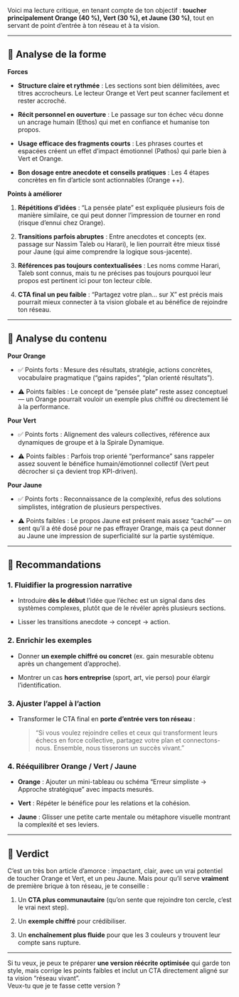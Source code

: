 Voici ma lecture critique, en tenant compte de ton objectif : **toucher principalement Orange (40 %), Vert (30 %), et Jaune (30 %)**, tout en servant de point d’entrée à ton réseau et à ta vision.

---

## 📌 Analyse de la forme

**Forces**

- **Structure claire et rythmée** : Les sections sont bien délimitées, avec titres accrocheurs. Le lecteur Orange et Vert peut scanner facilement et rester accroché.
    
- **Récit personnel en ouverture** : Le passage sur ton échec vécu donne un ancrage humain (Ethos) qui met en confiance et humanise ton propos.
    
- **Usage efficace des fragments courts** : Les phrases courtes et espacées créent un effet d’impact émotionnel (Pathos) qui parle bien à Vert et Orange.
    
- **Bon dosage entre anecdote et conseils pratiques** : Les 4 étapes concrètes en fin d’article sont actionnables (Orange ++).
    

**Points à améliorer**

1. **Répétitions d’idées** : “La pensée plate” est expliquée plusieurs fois de manière similaire, ce qui peut donner l’impression de tourner en rond (risque d’ennui chez Orange).
    
2. **Transitions parfois abruptes** : Entre anecdotes et concepts (ex. passage sur Nassim Taleb ou Harari), le lien pourrait être mieux tissé pour Jaune (qui aime comprendre la logique sous-jacente).
    
3. **Références pas toujours contextualisées** : Les noms comme Harari, Taleb sont connus, mais tu ne précises pas toujours pourquoi leur propos est pertinent ici pour ton lecteur cible.
    
4. **CTA final un peu faible** : “Partagez votre plan… sur X” est précis mais pourrait mieux connecter à ta vision globale et au bénéfice de rejoindre ton réseau.
    

---

## 📌 Analyse du contenu

**Pour Orange**

- ✅ Points forts : Mesure des résultats, stratégie, actions concrètes, vocabulaire pragmatique (“gains rapides”, “plan orienté résultats”).
    
- ⚠ Points faibles : Le concept de “pensée plate” reste assez conceptuel — un Orange pourrait vouloir un exemple plus chiffré ou directement lié à la performance.
    

**Pour Vert**

- ✅ Points forts : Alignement des valeurs collectives, référence aux dynamiques de groupe et à la Spirale Dynamique.
    
- ⚠ Points faibles : Parfois trop orienté “performance” sans rappeler assez souvent le bénéfice humain/émotionnel collectif (Vert peut décrocher si ça devient trop KPI-driven).
    

**Pour Jaune**

- ✅ Points forts : Reconnaissance de la complexité, refus des solutions simplistes, intégration de plusieurs perspectives.
    
- ⚠ Points faibles : Le propos Jaune est présent mais assez “caché” — on sent qu’il a été dosé pour ne pas effrayer Orange, mais ça peut donner au Jaune une impression de superficialité sur la partie systémique.
    

---

## 📌 Recommandations

### 1. Fluidifier la progression narrative

- Introduire **dès le début** l’idée que l’échec est un signal dans des systèmes complexes, plutôt que de le révéler après plusieurs sections.
    
- Lisser les transitions anecdote → concept → action.
    

### 2. Enrichir les exemples

- Donner **un exemple chiffré ou concret** (ex. gain mesurable obtenu après un changement d’approche).
    
- Montrer un cas **hors entreprise** (sport, art, vie perso) pour élargir l’identification.
    

### 3. Ajuster l’appel à l’action

- Transformer le CTA final en **porte d’entrée vers ton réseau** :
    
    > “Si vous voulez rejoindre celles et ceux qui transforment leurs échecs en force collective, partagez votre plan et connectons-nous. Ensemble, nous tisserons un succès vivant.”
    

### 4. Rééquilibrer Orange / Vert / Jaune

- **Orange** : Ajouter un mini-tableau ou schéma “Erreur simpliste → Approche stratégique” avec impacts mesurés.
    
- **Vert** : Répéter le bénéfice pour les relations et la cohésion.
    
- **Jaune** : Glisser une petite carte mentale ou métaphore visuelle montrant la complexité et ses leviers.
    

---

## 📌 Verdict

C’est un très bon article d’amorce : impactant, clair, avec un vrai potentiel de toucher Orange et Vert, et un peu Jaune. Mais pour qu’il serve **vraiment** de première brique à ton réseau, je te conseille :

1. Un **CTA plus communautaire** (qu’on sente que rejoindre ton cercle, c’est le vrai next step).
    
2. Un **exemple chiffré** pour crédibiliser.
    
3. Un **enchaînement plus fluide** pour que les 3 couleurs y trouvent leur compte sans rupture.
    

---

Si tu veux, je peux te préparer **une version réécrite optimisée** qui garde ton style, mais corrige les points faibles et inclut un CTA directement aligné sur ta vision “réseau vivant”.  
Veux-tu que je te fasse cette version ?